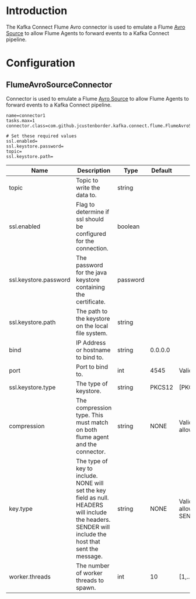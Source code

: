 # Introduction

The Kafka Connect Flume Avro connector is used to emulate a Flume [Avro Source](https://flume.apache.org/FlumeUserGuide.html#avro-source) 
to allow Flume Agents to forward events to a Kafka Connect pipeline.

# Configuration

## FlumeAvroSourceConnector

Connector is used to emulate a Flume [Avro Source](https://flume.apache.org/FlumeUserGuide.html#avro-source) to allow Flume Agents to forward events to a Kafka Connect pipeline.

```properties
name=connector1
tasks.max=1
connector.class=com.github.jcustenborder.kafka.connect.flume.FlumeAvroSourceConnector

# Set these required values
ssl.enabled=
ssl.keystore.password=
topic=
ssl.keystore.path=
```

| Name                  | Description                                                                                                                                            | Type     | Default | Valid Values                                             | Importance |
|-----------------------|--------------------------------------------------------------------------------------------------------------------------------------------------------|----------|---------|----------------------------------------------------------|------------|
| topic                 | Topic to write the data to.                                                                                                                            | string   |         |                                                          | high       |
| ssl.enabled           | Flag to determine if ssl should be configured for the connection.                                                                                      | boolean  |         |                                                          | medium     |
| ssl.keystore.password | The password for the java keystore containing the certificate.                                                                                         | password |         |                                                          | medium     |
| ssl.keystore.path     | The path to the keystore on the local file system.                                                                                                     | string   |         |                                                          | medium     |
| bind                  | IP Address or hostname to bind to.                                                                                                                     | string   | 0.0.0.0 |                                                          | high       |
| port                  | Port to bind to.                                                                                                                                       | int      | 4545    | ValidPort{start=1025, end=65535}                         | high       |
| ssl.keystore.type     | The type of keystore.                                                                                                                                  | string   | PKCS12  | [PKCS12, JKS]                                            | medium     |
| compression           | The compression type. This must match on both flume agent and the connector.                                                                           | string   | NONE    | ValidEnum{enum=CompressionType, allowed=[DEFLATE, NONE]} | low        |
| key.type              | The type of key to include. NONE will set the key field as null. HEADERS will include the headers. SENDER will include the host that sent the message. | string   | NONE    | ValidEnum{enum=KeyType, allowed=[NONE, HEADERS, SENDER]} | low        |
| worker.threads        | The number of worker threads to spawn.                                                                                                                 | int      | 10      | [1,...,1000]                                             | low        |


